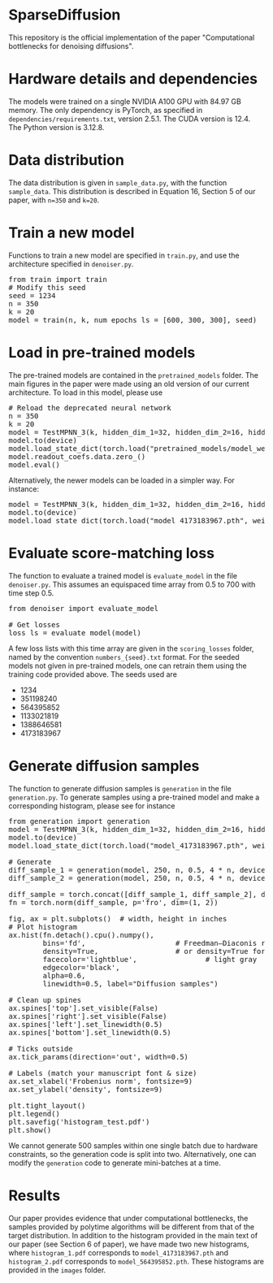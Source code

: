 # SparseDiffusion

This repository is the official implementation of the paper "Computational bottlenecks for denoising diffusions".

# Hardware details and dependencies

The models were trained on a single NVIDIA A100 GPU with 84.97 GB memory. The only dependency is PyTorch, as specified in `dependencies/requirements.txt`, version 2.5.1. The CUDA version is 12.4. The Python version is 3.12.8.

# Data distribution

The data distribution is given in `sample_data.py`, with the function `sample_data`. This distribution is described in Equation 16, Section 5 of our paper, with `n=350` and `k=20`. 

# Train a new model

Functions to train a new model are specified in `train.py`, and use the architecture specified in `denoiser.py`. 

<pre>
from train import train
# Modify this seed
seed = 1234
n = 350
k = 20
model = train(n, k, num_epochs_ls = [600, 300, 300], seed)</pre>

# Load in pre-trained models

The pre-trained models are contained in the `pretrained_models` folder. The main figures in the paper were made using an old version of our current architecture. To load in this model, please use

<pre># Reload the deprecated neural network
n = 350
k = 20
model = TestMPNN_3(k, hidden_dim_1=32, hidden_dim_2=16, hidden_dim_3=4, num_layers=10)
model.to(device)
model.load_state_dict(torch.load("pretrained_models/model_weights_opt_350.pth", weights_only=False), strict=False)
model.readout_coefs.data.zero_()
model.eval()</pre>

Alternatively, the newer models can be loaded in a simpler way. For instance:

<pre>model = TestMPNN_3(k, hidden_dim_1=32, hidden_dim_2=16, hidden_dim_3=4, num_layers=10)
model.to(device)
model.load_state_dict(torch.load("model_4173183967.pth", weights_only=False))</pre>

# Evaluate score-matching loss

The function to evaluate a trained model is `evaluate_model` in the file `denoiser.py`. This assumes an equispaced time array from 0.5 to 700 with time step 0.5. 

<pre>
from denoiser import evaluate_model

# Get losses
loss_ls = evaluate_model(model)
</pre>

A few loss lists with this time array are given in the `scoring_losses` folder, named by the convention `numbers_{seed}.txt` format. For the seeded models not given in pre-trained models, one can retrain them using the training code provided above. The seeds used are

- 1234
- 351198240
- 564395852
- 1133021819
- 1388646581
- 4173183967

# Generate diffusion samples

The function to generate diffusion samples is `generation` in the file `generation.py`. To generate samples using a pre-trained model and make a corresponding histogram, please see for instance

<pre>
from generation import generation
model = TestMPNN_3(k, hidden_dim_1=32, hidden_dim_2=16, hidden_dim_3=4, num_layers=10)
model.to(device)
model.load_state_dict(torch.load("model_4173183967.pth", weights_only=False))

# Generate
diff_sample_1 = generation(model, 250, n, 0.5, 4 * n, device=device)
diff_sample_2 = generation(model, 250, n, 0.5, 4 * n, device=device)

diff_sample = torch.concat([diff_sample_1, diff_sample_2], dim=0)
fn = torch.norm(diff_sample, p='fro', dim=(1, 2))

fig, ax = plt.subplots()  # width, height in inches
# Plot histogram
ax.hist(fn.detach().cpu().numpy(),
        bins='fd',                     # Freedman–Diaconis rule
        density=True,                  # or density=True for area=1
        facecolor='lightblue',                # light gray
        edgecolor='black', 
        alpha=0.6,
        linewidth=0.5, label="Diffusion samples")

# Clean up spines
ax.spines['top'].set_visible(False)
ax.spines['right'].set_visible(False)
ax.spines['left'].set_linewidth(0.5)
ax.spines['bottom'].set_linewidth(0.5)

# Ticks outside
ax.tick_params(direction='out', width=0.5)

# Labels (match your manuscript font & size)
ax.set_xlabel('Frobenius norm', fontsize=9)
ax.set_ylabel('density', fontsize=9)

plt.tight_layout()
plt.legend()
plt.savefig('histogram_test.pdf')
plt.show()
</pre>

We cannot generate 500 samples within one single batch due to hardware constraints, so the generation code is split into two. Alternatively, one can modify the `generation` code to generate mini-batches at a time.

# Results

Our paper provides evidence that under computational bottlenecks, the samples provided by polytime algorithms will be different from that of the target distribution. In addition to the histogram provided in the main text of our paper (see Section 6 of paper), we have made two new histograms, where `histogram_1.pdf` corresponds to `model_4173183967.pth` and `histogram_2.pdf` corresponds to `model_564395852.pth`. These histograms are provided in the `images` folder.